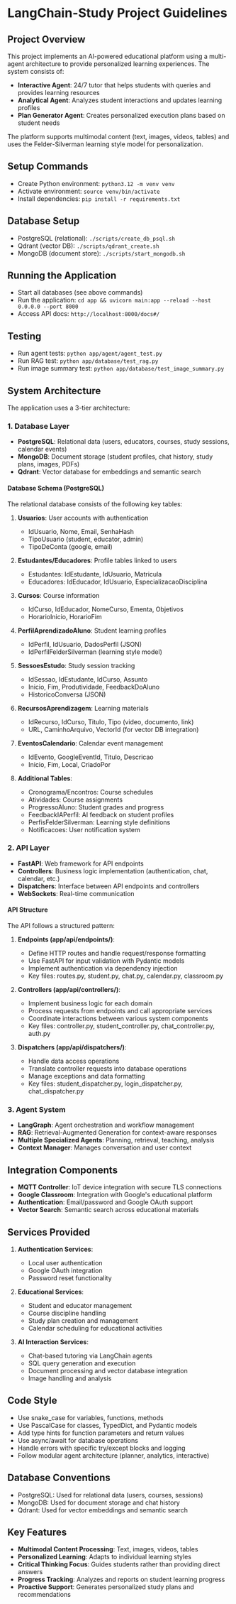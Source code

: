# LangChain-Study Project Guidelines

## Project Overview
This project implements an AI-powered educational platform using a multi-agent architecture to provide personalized learning experiences. The system consists of:

- **Interactive Agent**: 24/7 tutor that helps students with queries and provides learning resources
- **Analytical Agent**: Analyzes student interactions and updates learning profiles
- **Plan Generator Agent**: Creates personalized execution plans based on student needs

The platform supports multimodal content (text, images, videos, tables) and uses the Felder-Silverman learning style model for personalization.

## Setup Commands
- Create Python environment: `python3.12 -m venv venv`
- Activate environment: `source venv/bin/activate`
- Install dependencies: `pip install -r requirements.txt`

## Database Setup
- PostgreSQL (relational): `./scripts/create_db_psql.sh`
- Qdrant (vector DB): `./scripts/qdrant_create.sh`
- MongoDB (document store): `./scripts/start_mongodb.sh`

## Running the Application
- Start all databases (see above commands)
- Run the application: `cd app && uvicorn main:app --reload --host 0.0.0.0 --port 8000`
- Access API docs: `http://localhost:8000/docs#/`

## Testing
- Run agent tests: `python app/agent/agent_test.py`
- Run RAG test: `python app/database/test_rag.py`
- Run image summary test: `python app/database/test_image_summary.py`

## System Architecture
The application uses a 3-tier architecture:

### 1. Database Layer
- **PostgreSQL**: Relational data (users, educators, courses, study sessions, calendar events)
- **MongoDB**: Document storage (student profiles, chat history, study plans, images, PDFs)
- **Qdrant**: Vector database for embeddings and semantic search

#### Database Schema (PostgreSQL)
The relational database consists of the following key tables:

1. **Usuarios**: User accounts with authentication
   - IdUsuario, Nome, Email, SenhaHash
   - TipoUsuario (student, educator, admin)
   - TipoDeConta (google, email)

2. **Estudantes/Educadores**: Profile tables linked to users
   - Estudantes: IdEstudante, IdUsuario, Matricula
   - Educadores: IdEducador, IdUsuario, EspecializacaoDisciplina

3. **Cursos**: Course information
   - IdCurso, IdEducador, NomeCurso, Ementa, Objetivos
   - HorarioInicio, HorarioFim

4. **PerfilAprendizadoAluno**: Student learning profiles
   - IdPerfil, IdUsuario, DadosPerfil (JSON)
   - IdPerfilFelderSilverman (learning style model)

5. **SessoesEstudo**: Study session tracking
   - IdSessao, IdEstudante, IdCurso, Assunto
   - Inicio, Fim, Produtividade, FeedbackDoAluno
   - HistoricoConversa (JSON)

6. **RecursosAprendizagem**: Learning materials
   - IdRecurso, IdCurso, Titulo, Tipo (video, documento, link)
   - URL, CaminhoArquivo, VectorId (for vector DB integration)

7. **EventosCalendario**: Calendar event management
   - IdEvento, GoogleEventId, Titulo, Descricao
   - Inicio, Fim, Local, CriadoPor

8. **Additional Tables**:
   - Cronograma/Encontros: Course schedules
   - Atividades: Course assignments
   - ProgressoAluno: Student grades and progress
   - FeedbackIAPerfil: AI feedback on student profiles
   - PerfisFelderSilverman: Learning style definitions
   - Notificacoes: User notification system

### 2. API Layer
- **FastAPI**: Web framework for API endpoints
- **Controllers**: Business logic implementation (authentication, chat, calendar, etc.)
- **Dispatchers**: Interface between API endpoints and controllers
- **WebSockets**: Real-time communication

#### API Structure
The API follows a structured pattern:

1. **Endpoints (app/api/endpoints/)**: 
   - Define HTTP routes and handle request/response formatting
   - Use FastAPI for input validation with Pydantic models
   - Implement authentication via dependency injection
   - Key files: routes.py, student.py, chat.py, calendar.py, classroom.py

2. **Controllers (app/api/controllers/)**:
   - Implement business logic for each domain
   - Process requests from endpoints and call appropriate services
   - Coordinate interactions between various system components
   - Key files: controller.py, student_controller.py, chat_controller.py, auth.py

3. **Dispatchers (app/api/dispatchers/)**:
   - Handle data access operations
   - Translate controller requests into database operations
   - Manage exceptions and data formatting
   - Key files: student_dispatcher.py, login_dispatcher.py, chat_dispatcher.py

### 3. Agent System
- **LangGraph**: Agent orchestration and workflow management
- **RAG**: Retrieval-Augmented Generation for context-aware responses
- **Multiple Specialized Agents**: Planning, retrieval, teaching, analysis
- **Context Manager**: Manages conversation and user context

## Integration Components
- **MQTT Controller**: IoT device integration with secure TLS connections
- **Google Classroom**: Integration with Google's educational platform
- **Authentication**: Email/password and Google OAuth support
- **Vector Search**: Semantic search across educational materials

## Services Provided
1. **Authentication Services**:
   - Local user authentication
   - Google OAuth integration
   - Password reset functionality

2. **Educational Services**:
   - Student and educator management
   - Course discipline handling
   - Study plan creation and management
   - Calendar scheduling for educational activities

3. **AI Interaction Services**:
   - Chat-based tutoring via LangChain agents
   - SQL query generation and execution
   - Document processing and vector database integration
   - Image handling and analysis

## Code Style
- Use snake_case for variables, functions, methods
- Use PascalCase for classes, TypedDict, and Pydantic models
- Add type hints for function parameters and return values
- Use async/await for database operations
- Handle errors with specific try/except blocks and logging
- Follow modular agent architecture (planner, analytics, interactive)

## Database Conventions
- PostgreSQL: Used for relational data (users, courses, sessions)
- MongoDB: Used for document storage and chat history
- Qdrant: Used for vector embeddings and semantic search

## Key Features
- **Multimodal Content Processing**: Text, images, videos, tables
- **Personalized Learning**: Adapts to individual learning styles
- **Critical Thinking Focus**: Guides students rather than providing direct answers
- **Progress Tracking**: Analyzes and reports on student learning progress
- **Proactive Support**: Generates personalized study plans and recommendations